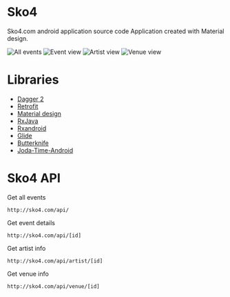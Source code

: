 # Sko4
Sko4.com android application source code
Application created with Material design.

![All events](screenshots/Screenshot_20160715-225535.png=470x320)
![Event view](screenshots/Screenshot_20160721-153159.png=470x320)
![Artist view](screenshots/Screenshot_20160721-153318.png=470x320)
![Venue view](screenshots/Screenshot_20160721-153349.png=470x320)

# Libraries
* [Dagger 2](https://google.github.io/dagger/)
* [Retrofit](https://square.github.io/retrofit/)
* [Material design](https://design.google.com/)
* [RxJava](https://github.com/ReactiveX/RxJava)
* [Rxandroid](https://github.com/ReactiveX/RxAndroid)
* [Glide](https://github.com/bumptech/glide)
* [Butterknife](https://github.com/JakeWharton/butterknife)
* [Joda-Time-Android](https://github.com/dlew/joda-time-android)

# Sko4 API

Get all events
```
http://sko4.com/api/
```

Get event details
```
http://sko4.com/api/[id]
```

Get artist info
```
http://sko4.com/api/artist/[id]
```

Get venue info
```
http://sko4.com/api/venue/[id]
```
